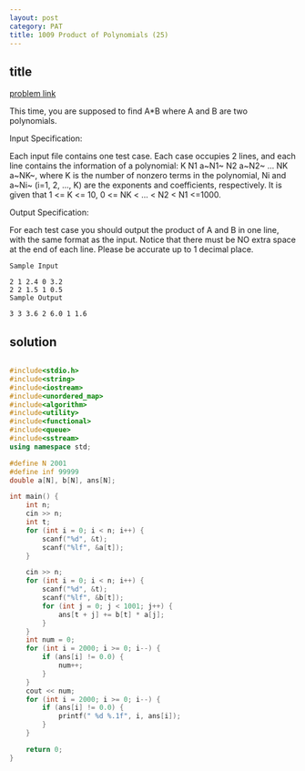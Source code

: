 ```yaml
---
layout: post
category: PAT
title: 1009 Product of Polynomials (25)
---
```


## title
[problem link](https://pintia.cn/problem-sets/994805342720868352/problems/994805509540921344)

This time, you are supposed to find A*B where A and B are two polynomials.

Input Specification:

Each input file contains one test case. Each case occupies 2 lines, and each line contains the information of a polynomial: K N1 a~N1~ N2 a~N2~ ... NK a~NK~, where K is the number of nonzero terms in the polynomial, Ni and a~Ni~ (i=1, 2, ..., K) are the exponents and coefficients, respectively. It is given that 1 <= K <= 10, 0 <= NK < ... < N2 < N1 <=1000.

Output Specification:

For each test case you should output the product of A and B in one line, with the same format as the input. Notice that there must be NO extra space at the end of each line. Please be accurate up to 1 decimal place.

	Sample Input
	
	2 1 2.4 0 3.2
	2 2 1.5 1 0.5
	Sample Output
	
	3 3 3.6 2 6.0 1 1.6

## solution


```c++

#include<stdio.h>
#include<string>
#include<iostream>
#include<unordered_map>
#include<algorithm>
#include<utility>
#include<functional>
#include<queue>
#include<sstream>
using namespace std;

#define N 2001
#define inf 99999
double a[N], b[N], ans[N];

int main() {
	int n;
	cin >> n;
	int t;
	for (int i = 0; i < n; i++) {
		scanf("%d", &t);
		scanf("%lf", &a[t]);
	}

	cin >> n;
	for (int i = 0; i < n; i++) {
		scanf("%d", &t);
		scanf("%lf", &b[t]);
		for (int j = 0; j < 1001; j++) {
			ans[t + j] += b[t] * a[j];
		}
	}
	int num = 0;
	for (int i = 2000; i >= 0; i--) {
		if (ans[i] != 0.0) {
			num++;
		}
	}
	cout << num;
	for (int i = 2000; i >= 0; i--) {
		if (ans[i] != 0.0) {
			printf(" %d %.1f", i, ans[i]);
		}
	}

	return 0;
}
```
